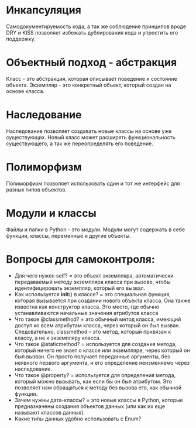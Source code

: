 
# Инкапсуляция
Самодокументируемость кода, а так же соблюдение принципов вроде DRY и KISS
позволяет избежать дублирования кода и упростить его поддержку.

# Объектный подход - абстракция
Класс - это абстракция, которая описывает поведение и состояние объекта.
Экземпляр - это конкретный объект, который создан на основе класса.

# Наследование
Наследование позволяет создавать новые классы на основе уже существующих.
Новый класс может расширять функциональность существующего, а так же переопределять его поведение.

# Полиморфизм
Полиморфизм позволяет использовать один и тот же интерфейс для разных типов объектов.


# Модули и классы
Файлы и папки в Python - это модули. 
Модули могут содержать в себе функции, классы, переменные и другие объекты.

# Вопросы для самоконтроля:
- Для чего нужен self?   = это объект экземпляра, автоматически передаваемый методу экземпляра класса при вызове, чтобы идентифицировать экземпляр, который его вызвал.
- Как используется __init__() в классе? = это специальная функция, которая вызывается при создании нового объекта класса. Она также известна как конструктор класса. Это место, где обычно устанавливаются начальные значения атрибутов класса
- Что такое @classmethod? = это обычный метод класса, имеющий доступ ко всем атрибутам класса, через который он был вызван. Следовательно, classmethod – это метод, который привязан к классу, а не к экземпляру класса.
- Что такое @staticmethod? = используется для создания метода, который ничего не знает о классе или экземпляре, через который он был вызван. Он просто получает переданные аргументы, без неявного первого аргумента, и его определение неизменяемо через наследование.
- Что такое @property? = используется для определения метода, который можно вызывать, как если бы он был атрибутом. Это позволяет нам обращаться к методу без вызова его, как обычной функции.
- Зачем нужны дата-классы? = это новые классы в Python, которые предназначены создания объектов данных (или как их еще называют классов данных). 
- Какие типы данных удобно использовать с Enum?

